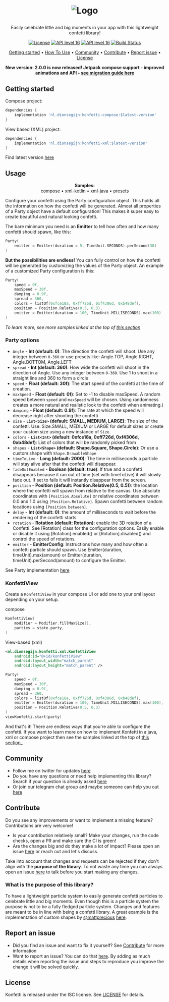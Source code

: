 <!-- LOGO -->
<br />
<h1>
<p align="center">
  <img src="https://user-images.githubusercontent.com/1636897/147644327-112cc446-75ea-4477-80ac-1d0cd60fc45e.png" alt="Logo">
</h1>
<p align="center">
    Easily celebrate little and big moments in your app with this lightweight confetti library!
    <br />
</p>

<p align="center">
    <a href="https://opensource.org/licenses/ISC"><img alt="License" src="https://img.shields.io/badge/License-ISC-yellow.svg"/></a>
    <a href="https://android-arsenal.com/api?level=16s"><img alt="API level 16" src="https://img.shields.io/badge/API-16%2B-brightgreen.svg?style=flat"/></a>
    <a href="http://twitter.com/dionsegijn"><img alt="API level 16" src="https://img.shields.io/badge/Twitter-@dionsegijn-blue.svg?style=flat"/></a>
    <a href="https://github.com/DanielMartinus/Konfetti/actions"><img alt="Build Status" src="https://github.com/DanielMartinus/Konfetti/workflows/CI/badge.svg"/></a>
</p>

<p align="center">
  <a href="#getting-started">Getting started</a> •
  <a href="#usage">How To Use</a> •
  <a href="#community">Community</a> •
  <a href="#contribute">Contribute</a> •
  <a href="#report-an-issue">Report issue</a> •
  <a href="#license">License</a>
</p>

<p align="center">
  <strong>New version: 2.0.0 is now released! Jetpack compose support - improved animations and API - <a href="https://www.dionsegijn.dev">see migration guide here</a></strong>
</p>


## Getting started

Compose project:
```groovy
dependencies {
    implementation 'nl.dionsegijn:konfetti-compose:$latest-version'
}
```

View based (XML) project:
```groovy
dependencies {
    implementation 'nl.dionsegijn:konfetti-xml:$latest-version'
}
```

Find latest version [here](https://github.com/DanielMartinus/Konfetti/releases)

## Usage

<p align="center">
  <strong>Samples:</strong></br>
  <a href="/samples/compose-kotlin/src/main">compose</a> •
  <a href="/samples/xml-kotlin/src/main">xml-kotlin</a> •
  <a href="/samples/xml-java/src/main">xml-java</a> •
  <a href="/samples/shared/src/main/java/nl/dionsegijn/samples/shared/Presets.kt">presets</a>
</p>  

Configure your confetti using the Party configuration object. This holds all the information on how the confetti will be generated.
Almost all properties of a Party object have a default configuration! This makes it super easy to create beautiful and natural looking confetti.


The bare minimum you need is an **Emitter** to tell how often and how many confetti should spawn, like this:
```kotlin
Party(
    emitter = Emitter(duration = 5, TimeUnit.SECONDS).perSecond(30)
)
```

**But the possibilities are endless!** You can fully control on how the confetti will be generated by customizing the values of the Party object.
An example of a customized Party configuration is this:

```kotlin
Party(
    speed = 0f,
    maxSpeed = 30f,
    damping = 0.9f,
    spread = 360,
    colors = listOf(0xfce18a, 0xff726d, 0xf4306d, 0xb48def),
    position = Position.Relative(0.5, 0.3),
    emitter = Emitter(duration = 100, TimeUnit.MILLISECONDS).max(100)
)
```
_To learn more, see more samples linked at the top of [this section](#usage)_

### Party options

- `Angle` - **Int (default: 0)**: The direction the confetti will shoot. Use any integer between `0-360` or use presets like: Angle.TOP, Angle.RIGHT, Angle.BOTTOM, Angle.LEFT
- `spread` - **Int (default: 360)**: How wide the confetti will shoot in the direction of Angle. Use any integer between `0-360`. Use 1 to shoot in a straight line and 360 to form a circle
- `speed` - **Float (default: 30f)**: The start speed of the confetti at the time of creation.
- `maxSpeed` - **Float (default: 0f)**: Set to -1 to disable maxSpeed. A random speed between `speed` and `maxSpeed` will be chosen. Using randomness creates a more natural and realistic look to the confetti when animating.)
- `damping` - **Float (default: 0.9f)**: The rate at which the speed will decrease right after shooting the confetti
- `size` - **`List<Size>` (default: SMALL, MEDIUM, LARGE)**: The size of the confetti. Use: Size.SMALL, MEDIUM or LARGE for default sizes or
 create your custom size using a new instance of `Size`.
- `colors` - **`List<Int>` (default: 0xfce18a, 0xff726d, 0xf4306d, 0xb48def)**: List of colors that will be randomly picked from
- `shapes` - **`List<Shape>` (default: Shape.Square, Shape.Circle)**: Or use a custom shape with `Shape.DrawableShape`
- `timeToLive` - **Long (default: 2000)**: The time in milliseconds a particle will stay alive after that the confetti will disappear.
- `fadeOutEnabled` - **Boolean (default: true)**: If true and a confetti disappears because it ran out of time (set with timeToLive) it will slowly fade out. If set to falls it will instantly disappear from the screen.
- `position` - **Position (default: Position.Relative(0.5, 0.5))**: the location where the confetti will spawn from relative to the canvas. Use absolute
 coordinates with `[Position.Absolute]` or relative coordinates between 0.0 and 1.0 using `[Position.Relative]`. Spawn confetti between random locations using `[Position.between]`.
 - `delay` - **Int (default: 0)**: the amount of milliseconds to wait before the rendering of the confetti starts
 - `rotation` - **Rotation (default: Rotation)**: enable the 3D rotation of a Confetti. See [Rotation] class for the configuration
 options. Easily enable or disable it using [Rotation].enabled() or [Rotation].disabled() and control the speed of rotations.
 - `emitter` - **EmitterConfig**: Instructions how many and how often a confetti particle should spawn. Use Emitter(duration, timeUnit).max(amount) or Emitter(duration, timeUnit).perSecond(amount) to configure the Emitter. 

See Party implementation [here](/konfetti/core/src/main/java/nl/dionsegijn/konfetti/core/Party.kt)

### KonfettiView

Create a `KonfettiView` in your compose UI or add one to your xml layout depending on your setup.

compose
```Kotlin
KonfettiView(
    modifier = Modifier.fillMaxSize(),
    parties = state.party,
)
```

View-based (xml)
```xml
<nl.dionsegijn.konfetti.xml.KonfettiView
    android:id="@+id/konfettiView"
    android:layout_width="match_parent"
    android:layout_height="match_parent" />
```

```kotlin
Party(
    speed = 0f,
    maxSpeed = 30f,
    damping = 0.9f,
    spread = 360,
    colors = listOf(0xfce18a, 0xff726d, 0xf4306d, 0xb48def),
    emitter = Emitter(duration = 100, TimeUnit.MILLISECONDS).max(100),
    position = Position.Relative(0.5, 0.3)
)
viewKonfetti.start(party)
```

And that's it! There are endless ways that you're able to configure the confetti. If you want to learn more on how to implement Konfetti in a java, xml or compose project then see the samples linked at the top of [this section](#usage)_

## Community

- Follow me on twitter for updates [here](https://twitter.com/dionsegijn)
- Do you have any questions or need help implementing this library? Search if your question is already asked [here](https://github.com/DanielMartinus/Konfetti/issues?q=is%3Aissue)
- Or join our telegram chat group and maybe someone can help you out [here](https://t.me/konfetti_chat) 

## Contribute

Do you see any improvements or want to implement a missing feature? Contributions are very welcome!
- Is your contribution relatively small? Make your changes, run the code checks, open a PR and make sure the CI is green! 
- Are the changes big and do they make a lot of impact? Please open an issue [here](https://github.com/DanielMartinus/Konfetti/issues?q=is%3Aissue) or reach out and let's discuss.

Take into account that changes and requests can be rejected if they don't align with the **purpose of the library**. To not waste any time you can always open an issue [here](https://github.com/DanielMartinus/Konfetti/issues?q=is%3Aissue) to talk before you start making any changes.

### What is the purpose of this library?
To have a lightweight particle system to easily generate confetti particles to celebrate little and big moments. Even though this is a particle system the purpose is not to be a fully fledged particle system. Changes and features are meant to be in line with being a confetti library. A great example is the implementation of custom shapes by [@mattprecious](https://github.com/mattprecious) [here](https://github.com/DanielMartinus/Konfetti/pull/129).

## Report an issue

- Did you find an issue and want to fix it yourself? See [Contribute](#contribute) for more information
- Want to report an issue? You can do that [here](https://github.com/DanielMartinus/Konfetti/issues?q=is%3Aissue). By adding as much details when reporting the issue and steps to reproduce you improve the change it will be solved quickly. 

## License

Konfetti is released under the ISC license. See [LICENSE](https://github.com/DanielMartinus/Konfetti/blob/main/LICENSE) for details.
